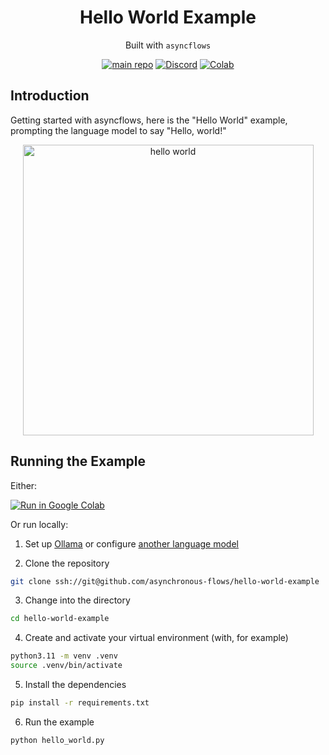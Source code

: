<div align="center">
<h1>
Hello World Example
</h1>

Built with `asyncflows`

[![main repo](https://img.shields.io/badge/main_repo-1f425f)](https://github.com/asynchronous-flows/asyncflows)
[![Discord](https://img.shields.io/badge/discord-7289da)](https://discord.gg/AGZ6GrcJCh)
[![Colab](https://img.shields.io/badge/Run_it_in_Google_Colab-red)](https://colab.research.google.com/github/asynchronous-flows/hello-world-example/blob/main/hello_world.ipynb)

</div>

## Introduction

Getting started with asyncflows, here is the "Hello World" example, prompting the language model to say "Hello, world!"  

<div align="center">
<img width="465" alt="hello world" src="https://github.com/asynchronous-flows/hello-world-example/assets/24586651/9f542c84-392c-4539-877a-0f40faeac39b">
</div>

## Running the Example

Either:

[![Run in Google Colab](https://img.shields.io/badge/Run_it_in_Google_Colab-red)](https://colab.research.google.com/github/asynchronous-flows/hello-world-example/blob/main/hello_world.ipynb)

Or run locally:

1. Set up [Ollama](https://github.com/asynchronous-flows/asyncflows#setting-up-ollama-for-local-inference) or configure [another language model](https://github.com/asynchronous-flows/asyncflows#using-any-language-model)  

2. Clone the repository

```bash
git clone ssh://git@github.com/asynchronous-flows/hello-world-example
```

3. Change into the directory

```bash
cd hello-world-example
```

4. Create and activate your virtual environment (with, for example)

```bash
python3.11 -m venv .venv
source .venv/bin/activate
```

5. Install the dependencies

```bash
pip install -r requirements.txt
```

6. Run the example

```bash
python hello_world.py
```
